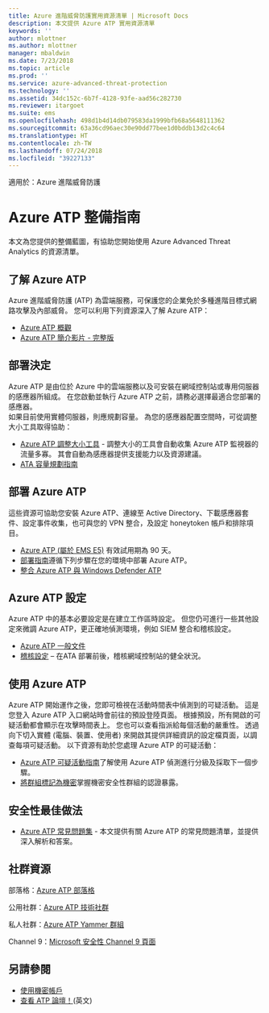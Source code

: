 ```yaml
---
title: Azure 進階威脅防護實用資源清單 | Microsoft Docs
description: 本文提供 Azure ATP 實用資源清單
keywords: ''
author: mlottner
ms.author: mlottner
manager: mbaldwin
ms.date: 7/23/2018
ms.topic: article
ms.prod: ''
ms.service: azure-advanced-threat-protection
ms.technology: ''
ms.assetid: 34dc152c-6b7f-4128-93fe-aad56c282730
ms.reviewer: itargoet
ms.suite: ems
ms.openlocfilehash: 498d1b4d14db079583da1999bfb68a5648111362
ms.sourcegitcommit: 63a36cd96aec30e90dd77bee1d0bddb13d2c4c64
ms.translationtype: HT
ms.contentlocale: zh-TW
ms.lasthandoff: 07/24/2018
ms.locfileid: "39227133"
---
```

適用於：Azure 進階威脅防護



# <a name="azure-atp-readiness-guide"></a>Azure ATP 整備指南

本文為您提供的整備藍圖，有協助您開始使用 Azure Advanced Threat Analytics 的資源清單。 

## <a name="understanding-azure-atp"></a>了解 Azure ATP

Azure 進階威脅防護 (ATP) 為雲端服務，可保護您的企業免於多種進階目標式網路攻擊及內部威脅。 您可以利用下列資源深入了解 Azure ATP： 
- [Azure ATP 概觀](what-is-atp.md)
- [Azure ATP 簡介影片 - 完整版](https://www.youtube.com/watch?v=KX-xpFc0sBw) 

## <a name="deployment-decisions"></a>部署決定

Azure ATP 是由位於 Azure 中的雲端服務以及可安裝在網域控制站或專用伺服器的感應器所組成。 在您啟動並執行 Azure ATP 之前，請務必選擇最適合您部署的感應器。<br>如果目前使用實體伺服器，則應規劃容量。 為您的感應器配置空間時，可從調整大小工具取得協助： 
- [Azure ATP 調整大小工具](http://aka.ms/aatpsizingtool) - 調整大小的工具會自動收集 Azure ATP 監視器的流量多寡。 其會自動為感應器提供支援能力以及資源建議。 
- [ATA 容量規劃指南](atp-capacity-planning.md)

## <a name="deploy-azure-atp"></a>部署 Azure ATP

這些資源可協助您安裝 Azure ATP、連線至 Active Directory、下載感應器套件、設定事件收集，也可與您的 VPN 整合，及設定 honeytoken 帳戶和排除項目。 
- [Azure ATP (屬於 EMS E5)](http://aka.ms/aatptrial) 有效試用期為 90 天。
- [部署指南](install-atp-step1.md)遵循下列步驟在您的環境中部署 Azure ATP。
- [整合 Azure ATP 與 Windows Defender ATP](integrate-wd-atp.md)

## <a name="azure-atp-settings"></a>Azure ATP 設定

Azure ATP 中的基本必要設定是在建立工作區時設定。 但您仍可進行一些其他設定來微調 Azure ATP，更正確地偵測環境，例如 SIEM 整合和稽核設定。 

- [Azure ATP 一般文件](what-is-atp.md)
- [稽核設定](https://blogs.technet.microsoft.com/positivesecurity/2017/08/18/ata-auditing-auditpol-advanced-audit-settings-enforcement-lightweight-gateway-service-discovery/) – 在ATA 部署前後，稽核網域控制站的健全狀況。 

## <a name="work-with-azure-atp"></a>使用 Azure ATP

Azure ATP 開始運作之後，您即可檢視在活動時間表中偵測到的可疑活動。 這是您登入 Azure ATP 入口網站時會前往的預設登陸頁面。 根據預設，所有開啟的可疑活動都會顯示在攻擊時間表上。 您也可以查看指派給每個活動的嚴重性。 透過向下切入實體 (電腦、裝置、使用者) 來開啟其提供詳細資訊的設定檔頁面，以調查每項可疑活動。 以下資源有助於您處理 Azure ATP 的可疑活動： 

- [Azure ATP 可疑活動指南](suspicious-activity-guide.md)了解使用 Azure ATP 偵測進行分級及採取下一個步驟。
- [將群組標記為機密](sensitive-accounts.md)掌握機密安全性群組的認證暴露。

## <a name="security-best-practices"></a>安全性最佳做法

- [Azure ATP 常見問題集](atp-technical-faq.md) - 本文提供有關 Azure ATP 的常見問題清單，並提供深入解析和答案。 

## <a name="community-resources"></a>社群資源

部落格：[Azure ATP 部落格](https://aka.ms/aatpblog)

公用社群：[Azure ATP 技術社群](https://aka.ms/AatpCom)

私人社群：[Azure ATP Yammer 群組](https://www.yammer.com/azureadvisors/#/threads/inGroup?type=in_group&feedId=9386893&view=all)

Channel 9：[Microsoft 安全性 Channel 9 頁面](https://channel9.msdn.com/Shows/Microsoft-Security/)



## <a name="see-also"></a>另請參閱

- [使用機密帳戶](sensitive-accounts.md)
- [查看 ATP 論壇！](https://aka.ms/azureatpcommunity)\(英文\)